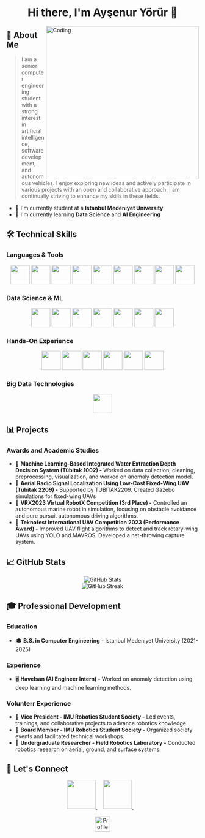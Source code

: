 <div align="center">
  <h1>Hi there, I'm Ayşenur Yörür 👋</h1>
</div>

<img align="right" alt="Coding" width="400" src="https://media1.giphy.com/media/v1.Y2lkPTc5MGI3NjExMXgyZjF3bGQ5ZmpvNGZ0d3FyYWFxaXhvMjVyOXZ5NXY4OGNxd2g0aSZlcD12MV9pbnRlcm5hbF9naWZfYnlfaWQmY3Q9Zw/1Be4g2yeiJ1QfqaKvz/giphy.gif">

## 🚀 About Me
> I am a senior computer engineering student with a strong interest in artificial intelligence, software development, and autonomous vehicles. I enjoy exploring new ideas and actively participate in various projects with an open and collaborative approach. I am continually striving to enhance my skills in these fields.

- 🔭 I'm currently student at a **Istanbul Medeniyet University**
- 🌱 I'm currently learning **Data Science** and **AI Engineering**

## 🛠️ Technical Skills

### Languages & Tools
<p align="center">
  <img src="https://img.shields.io/badge/C++-00599C?style=for-the-badge&logo=c%2B%2B&logoColor=white" height="50"/>
  <img src="https://img.shields.io/badge/C-A8B9CC?style=for-the-badge&logo=c&logoColor=white" height="50"/>
  <img src="https://img.shields.io/badge/C%23-239120?style=for-the-badge&logo=c-sharp&logoColor=white" height="50"/>
  <img src="https://img.shields.io/badge/Python-3776AB?style=for-the-badge&logo=python&logoColor=white" height="50"/>
  <img src="https://img.shields.io/badge/ROS-22314E?style=for-the-badge&logo=ros&logoColor=white" height="50"/>
  <img src="https://img.shields.io/badge/.NET-512BD4?style=for-the-badge&logo=.net&logoColor=white" height="50"/>
  <img src="https://img.shields.io/badge/MSSQL-CC2927?style=for-the-badge&logo=microsoft-sql-server&logoColor=white" height="50"/>
  <img src="https://img.shields.io/badge/Oracle-F80000?style=for-the-badge&logo=oracle&logoColor=white" height="50"/>
  <img src="https://img.shields.io/badge/PLSQL-336791?style=for-the-badge&logo=oracle&logoColor=white" height="50"/>

</p>

### Data Science & ML
<p align="center">
  <img src="https://img.shields.io/badge/scikit--learn-F7931E?style=for-the-badge&logo=scikit-learn&logoColor=white" height="50"/>
  <img src="https://img.shields.io/badge/TensorFlow-FF6F00?style=for-the-badge&logo=tensorflow&logoColor=white" height="50"/>
  <img src="https://img.shields.io/badge/Pandas-150458?style=for-the-badge&logo=pandas&logoColor=white" height="50"/>
  <img src="https://img.shields.io/badge/Seaborn-4DB6AC?style=for-the-badge&logo=seaborn&logoColor=white" height="50"/>
  <img src="https://img.shields.io/badge/Matplotlib-11557C?style=for-the-badge&logo=python&logoColor=white" height="50"/>
  <img src="https://img.shields.io/badge/Plotly-3F4F75?style=for-the-badge&logo=plotly&logoColor=white" height="50"/>
  <img src="https://img.shields.io/badge/OpenCV-5C3EE8?style=for-the-badge&logo=opencv&logoColor=white" height="50"/>
</p>

### Hands-On Experience
<p align="center"> 
  <img src="https://img.shields.io/badge/Linux-FCC624?style=for-the-badge&logo=linux&logoColor=white" height="50"/> 
  <img src="https://img.shields.io/badge/Raspberry%20Pi-A22846?style=for-the-badge&logo=raspberry-pi&logoColor=white" height="50"/> 
  <img src="https://img.shields.io/badge/Jetson-76B900?style=for-the-badge&logo=nvidia&logoColor=white" height="50"/>
  <img src="https://img.shields.io/badge/STM32-03234B?style=for-the-badge&logo=stmicroelectronics&logoColor=white" height="50"/>
  <img src="https://img.shields.io/badge/Arduino-00979D?style=for-the-badge&logo=arduino&logoColor=white" height="50"/> 
  <img src="https://img.shields.io/badge/Soldering-4CAF50?style=for-the-badge&logo=none&logoColor=white" height="50"/> 
</p>

### Big Data Technologies
<p align="center">
  <img src="https://img.shields.io/badge/Hadoop-66CCFF?style=for-the-badge&logo=apache-hadoop&logoColor=black" height="50"/>
</p>

## 📊 Projects

### Awards and Academic Studies
- 🌊 **Machine Learning-Based Integrated Water Extraction Depth Decision System (Tübitak 1002) -** Worked on data collection, cleaning, preprocessing, visualization, and worked on anomaly detection model.
- 📡 **Aerial Radio Signal Localization Using Low-Cost Fixed-Wing UAV (Tübitak 2209) -** Supported by TUBITAK2209. Created Gazebo simulations for fixed-wing UAVs
- 🚤 **VRX2023 Virtual RobotX Competition (3rd Place) -** Controlled an autonomous marine robot in simulation, focusing on obstacle avoidance and pure pursuit autonomous driving algorithms.
- 🚁 **Teknofest International UAV Competition 2023 (Performance Award) -** Improved UAV flight algorithms to detect and track rotary-wing UAVs using YOLO and MAVROS. Developed a net-throwing capture system.


## 📈 GitHub Stats
<div align="center">
  <img src="https://github-readme-stats.vercel.app/api?username=AysenurYrr&show_icons=true&theme=tokyonight" alt="GitHub Stats" />
  <br/>
  <img src="https://github-readme-streak-stats.herokuapp.com/?user=AysenurYrr&theme=tokyonight" alt="GitHub Streak" />
</div>

## 🎓 Professional Development

### Education
- 🎓 **B.S. in Computer Engineering** - Istanbul Medeniyet University (2021-2025)

### Experience
- 🖥️ **Havelsan (AI Engineer Intern) -** Worked on anomaly detection using deep learning and machine learning methods.

### Volunterr Experience
- 👯 **Vice President - IMU Robotics Student Society -** Led events, trainings, and collaborative projects to advance robotics knowledge.
- 🤝 **Board Member - IMU Robotics Student Society -** Organized society events and facilitated technical workshops.
- 🔭 **Undergraduate Researcher - Field Robotics Laboratory -** Conducted robotics research on aerial, ground, and surface systems.

## 📱 Let's Connect

<div align="center">
  <a href="https://www.linkedin.com/in/aysenur-yorur/">
    <img src="https://img.shields.io/badge/LinkedIn-0077B5?style=for-the-badge&logo=linkedin&logoColor=white" height="75"/>
  </a>
  &nbsp;&nbsp;&nbsp;
  <a href="https://www.kaggle.com/ayenuryrr">
    <img src="https://img.shields.io/badge/Kaggle-20BEFF?style=for-the-badge&logo=kaggle&logoColor=white" height="75"/>
  </a>
  &nbsp;&nbsp;&nbsp;
</div>

<div align="center">
  <br/>
  <img src="https://komarev.com/ghpvc/?username=AysenurYrr&color=blue&style=for-the-badge" alt="Profile Views" height="40"/>
</div>


<!--
**AysenurYrr/AysenurYrr** is a ✨ _special_ ✨ repository because its `README.md` (this file) appears on your GitHub profile.

Here are some ideas to get you started:

- 🔭 I’m currently working on ...
- 🌱 I’m currently learning ...
- 👯 I’m looking to collaborate on ...
- 🤔 I’m looking for help with ...
- 💬 Ask me about ...
- 📫 How to reach me: ...
- 😄 Pronouns: ...
- ⚡ Fun fact: ...
-->
